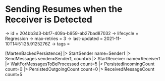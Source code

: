 # Sending Resumes when the Receiver is Detected

-> id = 204bb3d3-bbf7-409a-b959-ab27bad87032
-> lifecycle = Regression
-> max-retries = 3
-> last-updated = 2021-11-10T14:51:25.9125276Z
-> tags = 

[MartenBackedPersistence]
|> StartSender name=Sender1
|> SendMessages sender=Sender1, count=5
|> StartReceiver name=Receiver1
|> WaitForMessagesToBeProcessed count=5
|> PersistedIncomingCount count=0
|> PersistedOutgoingCount count=0
|> ReceivedMessageCount count=5
~~~
